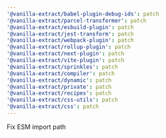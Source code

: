 ```yaml
---
'@vanilla-extract/babel-plugin-debug-ids': patch
'@vanilla-extract/parcel-transformer': patch
'@vanilla-extract/esbuild-plugin': patch
'@vanilla-extract/jest-transform': patch
'@vanilla-extract/webpack-plugin': patch
'@vanilla-extract/rollup-plugin': patch
'@vanilla-extract/next-plugin': patch
'@vanilla-extract/vite-plugin': patch
'@vanilla-extract/sprinkles': patch
'@vanilla-extract/compiler': patch
'@vanilla-extract/dynamic': patch
'@vanilla-extract/private': patch
'@vanilla-extract/recipes': patch
'@vanilla-extract/css-utils': patch
'@vanilla-extract/css': patch
---
```


Fix ESM import path
